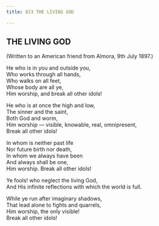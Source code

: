 ```yaml
---
title: 823 THE LIVING GOD

---
```

  

## THE LIVING GOD

(Written to an American friend from Almora, 9th July 1897.)

He who is in you and outside you,  
Who works through all hands,  
Who walks on all feet,  
Whose body are all ye,  
Him worship, and break all other idols!

He who is at once the high and low,  
The sinner and the saint,  
Both God and worm,  
Him worship — visible, knowable, real, omnipresent,  
Break all other idols!

In whom is neither past life  
Nor future birth nor death,  
In whom we always have been  
And always shall be one,  
Him worship. Break all other idols!

Ye fools! who neglect the living God,  
And His infinite reflections with which the world is full.

While ye run after imaginary shadows,  
That lead alone to fights and quarrels,  
Him worship, the only visible!  
Break all other idols!